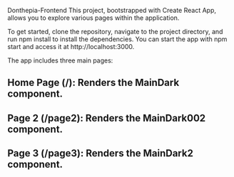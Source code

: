 Donthepia-Frontend
This project, bootstrapped with Create React App, allows you to explore various pages within the application.

To get started, clone the repository, navigate to the project directory, and run npm install to install the dependencies. You can start the app with npm start and access it at http://localhost:3000.

The app includes three main pages:

Home Page (/): Renders the MainDark component.
---------------------------------------------
Page 2 (/page2): Renders the MainDark002 component.
-------------------------------------------------
Page 3 (/page3): Renders the MainDark2 component.
---------------------------------------------------
